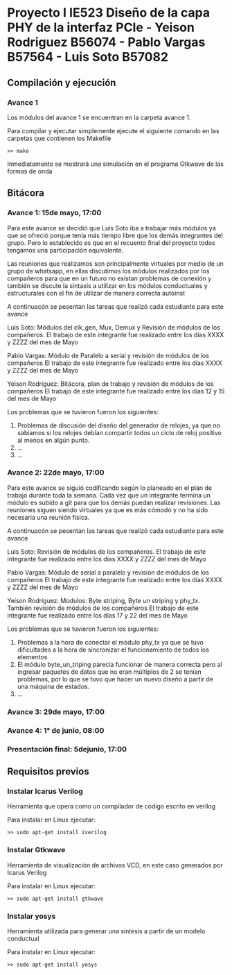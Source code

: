 # Proyecto I IE523 Diseño de la capa PHY de la interfaz PCIe - Yeison Rodriguez B56074 - Pablo Vargas B57564 - Luis Soto B57082

## Compilación y ejecución
### Avance 1
Los módulos del avance 1 se encuentran en la carpeta avance 1.

Para compilar y ejecutar simplemente ejecute el siguiente comando en las carpetas que contienen los Makefile
```
>> make
```
Inmediatamente se mostrará una simulación en el programa Gtkwave de las formas de onda

## Bitácora
### Avance 1: 15de mayo, 17:00
Para este avance se decidió que Luis Soto iba a trabajar más módulos ya que se ofreció porque tenía
más tiempo libre que los demás integrantes del grupo. Pero lo establecido es que en el recuento final
del proyecto todos tengamos una participación equivalente.

Las reuniones que realizamos son principalmente virtuales por medio de un grupo de whatsapp, en ellas
discutimos los módulos realizados por los compañeros para que en un futuro no existan problemas de conexión
y también se discute la sintaxis a utilizar en los módulos conductuales y estructurales con el fin de utilizar 
de manera correcta autoinst

A continuacón se pesentan las tareas que realizó cada estudiante para este avance

Luis Soto: Módulos del clk_gen, Mux, Demux y Revisión de módulos de los compañeros. 
El trabajo de este integrante fue realizado entre los días XXXX y ZZZZ del mes de Mayo

Pablo Vargas: Módulo de Paralelo a serial y revisión de módulos de los compañeros
El trabajo de este integrante fue realizado entre los días XXXX y ZZZZ del mes de Mayo

Yeison Rodríguez: Bitácora, plan de trabajo y revisión de módulos de los compañeros
El trabajo de este integrante fue realizado entre los días 12 y 15 del mes de Mayo



Los problemas que se tuvieron fueron los siguientes:
1. Problemas de discusión del diseño del generador de relojes, ya que no sabíamos si los relojes debían compartir todos un ciclo de reloj positivo al menos en algún punto.
2. ...
3. ...



### Avance 2: 22de mayo, 17:00
Para este avance se siguió codificando según lo planeado en el plan de trabajo durante toda la semana. Cada vez que un integrante termina un módulo es subido a git para que los demás puedan realizar revisiones. Las reuniones siguen siendo virtuales ya que es más cómodo y no ha sido necesaria una reunión física.

A continuacón se pesentan las tareas que realizó cada estudiante para este avance

Luis Soto: Revisión de módulos de los compañeros. 
El trabajo de este integrante fue realizado entre los días XXXX y ZZZZ del mes de Mayo

Pablo Vargas: Módulo de serial a paralelo y revisión de módulos de los compañeros
El trabajo de este integrante fue realizado entre los días XXXX y ZZZZ del mes de Mayo

Yeison Rodríguez: Modulos: Byte striping, Byte un striping y phy_tx. También revisión de módulos de los compañeros
El trabajo de este integrante fue realizado entre los días 17 y 22 del mes de Mayo
 

Los problemas que se tuvieron fueron los siguientes:
1. Problemas a la hora de conectar el módulo phy_tx ya que se tuvo dificultades a la hora de sincronizar el funcionamiento de todos los elementos
2. El módulo byte_un_triping parecía funcionar de manera correcta pero al ingresar paquetes de datos que no eran múltiplos de 2 se tenían problemas, por lo que se tuvo que hacer un nuevo diseño a partir de una máquina de estados.
3. ...

### Avance 3: 29de mayo, 17:00

### Avance 4: 1° de junio, 08:00

### Presentación final: 5dejunio, 17:00



## Requisitos previos

### Instalar Icarus Verilog
Herramienta que opera como un compilador de código escrito en verilog

Para instalar en Linux ejecutar:
```
>> sudo apt-get install iverilog
```

### Instalar Gtkwave
Herramienta de visualización de archivos VCD, en este caso generados por Icarus Verilog 

Para instalar en Linux ejecutar:
```
>> sudo apt-get install gtkwave
```

### Instalar yosys
Herramienta utilizada para generar una síntesis a partir de un modelo conductual

Para instalar en Linux ejecutar:
```
>> sudo apt-get install yosys
```

